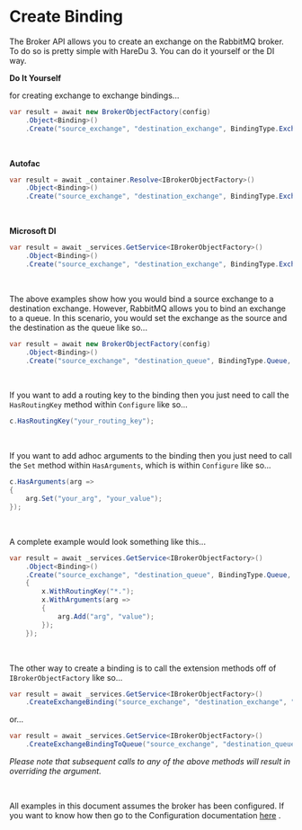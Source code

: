 # Create Binding

The Broker API allows you to create an exchange on the RabbitMQ broker. To do so is pretty simple with HareDu 3. You can do it yourself or the DI way.

**Do It Yourself**

for creating exchange to exchange bindings...
```c#
var result = await new BrokerObjectFactory(config)
    .Object<Binding>()
    .Create("source_exchange", "destination_exchange", BindingType.Exchange, "vhost");
```

<br>

**Autofac**

```c#
var result = await _container.Resolve<IBrokerObjectFactory>()
    .Object<Binding>()
    .Create("source_exchange", "destination_exchange", BindingType.Exchange, "vhost");
```
<br>

**Microsoft DI**

```c#
var result = await _services.GetService<IBrokerObjectFactory>()
    .Object<Binding>()
    .Create("source_exchange", "destination_exchange", BindingType.Exchange, "vhost");
```
<br>

The above examples show how you would bind a source exchange to a destination exchange. However, RabbitMQ allows you to bind an exchange to a queue. In this scenario, you would set the exchange as the source and the destination as the queue like so...


```c#
var result = await new BrokerObjectFactory(config)
    .Object<Binding>()
    .Create("source_exchange", "destination_queue", BindingType.Queue, "vhost");
```
<br>

If you want to add a routing key to the binding then you just need to call the ```HasRoutingKey``` method within ```Configure``` like so...

```csharp
c.HasRoutingKey("your_routing_key");
```
<br>

If you want to add adhoc arguments to the binding then you just need to call the ```Set``` method within ```HasArguments```, which is within ```Configure``` like so...

```csharp
c.HasArguments(arg =>
{
    arg.Set("your_arg", "your_value");
});
```
<br>

A complete example would look something like this...

```c#
var result = await _services.GetService<IBrokerObjectFactory>()
    .Object<Binding>()
    .Create("source_exchange", "destination_queue", BindingType.Queue, "vhost", x =>
    {
        x.WithRoutingKey("*.");
        x.WithArguments(arg =>
        {
            arg.Add("arg", "value");
        });
    });
```

<br>

The other way to create a binding is to call the extension methods off of ```IBrokerObjectFactory``` like so...

```c#
var result = await _services.GetService<IBrokerObjectFactory>()
    .CreateExchangeBinding("source_exchange", "destination_exchange", "vhost");
```
or...

```c#
var result = await _services.GetService<IBrokerObjectFactory>()
    .CreateExchangeBindingToQueue("source_exchange", "destination_queue", "vhost");
```


*Please note that subsequent calls to any of the above methods will result in overriding the argument.*

<br>

All examples in this document assumes the broker has been configured. If you want to know how then go to the Configuration documentation [here](https://github.com/ahives/HareDu3/blob/master/docs/configuration.md) .

